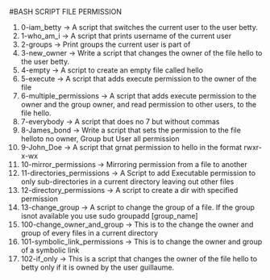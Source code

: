#BASH SCRIPT FILE PERMISSION
1. 0-iam_betty -> A script that switches the current user to the user betty.
2. 1-who_am_i -> A script that prints username of the current user
3. 2-groups -> Print groups the current user is part of
4. 3-new_owner -> Write a script that changes the owner of the file hello to the user betty.
5. 4-empty -> A script to create an empty file called hello
6. 5-execute -> A script that adds execute permission to the owner of the file 
7. 6-multiple_permissions -> A script that adds execute permission to the owner and the group owner, and read permission to other users, to the file hello.
8. 7-everybody -> A script that does no 7 but without commas
9. 8-James_bond -> Write a script that sets the permission to the file helloto no owner, Group but User all permission
10. 9-John_Doe -> A script that grnat permission to hello in the format rwxr-x-wx
11. 10-mirror_permissions -> Mirroring permission from a file to another
12. 11-directories_permissions -> A Script to add Executable permission to only sub-directories in a current directory leaving out other files
13. 12-directory_permissions -> A script to create a dir with specified permission
14. 13-change_group -> A script to change the group of a file. If the group isnot available you use sudo groupadd [group_name]
15. 100-change_owner_and_group -> This is to the change the owner and group of every files in a current directory
16. 101-symbolic_link_permissions -> This is to change the owner and group of a symbolic link
17. 102-if_only -> This is a script that changes the owner of the file hello to betty only if it is owned by the user guillaume. 
